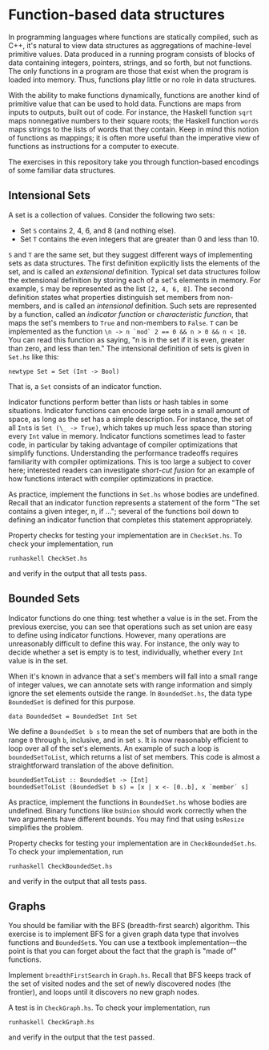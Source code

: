 
Function-based data structures
==============================

In programming languages where functions are statically compiled, such
as C++, it's natural to view data structures as aggregations of
machine-level primitive values.  Data produced in a running program
consists of blocks of data containing integers, pointers, strings, and
so forth, but not functions.
The only functions in a program are those that exist when the program
is loaded into memory.  Thus, functions play little or no role in
data structures.

With the ability to make functions dynamically, functions are another
kind of primitive value that can be used to hold data.  Functions
are maps from inputs to outputs, built out of code.
For instance, the Haskell function `sqrt` maps nonnegative numbers to their
square roots; the Haskell function `words` maps strings to the lists of
words that they contain.  Keep in mind this notion of functions as
mappings; it is often more useful than the imperative view of functions as
instructions for a computer to execute.

The exercises in this repository take you through function-based encodings
of some familiar data structures.

Intensional Sets
------------------------

A set is a collection of values.  Consider the following two sets:

* Set `S` contains 2, 4, 6, and 8 (and nothing else).
* Set `T` contains the even integers that are greater than 0 and less than 10.

`S` and `T` are the same set, but they suggest different ways of
implementing sets as data structures.
The first definition explicitly lists the elements of the set, and is
called an *extensional* definition.
Typical set data structures follow the extensional definition by storing
each of a set's elements in memory.
For example, `S` may be represented as the list `[2, 4, 6, 8]`.
The second definition states what properties distinguish set members from
non-members, and is called an *intensional* definition.
Such sets are represented by a function, called an *indicator function*
or *characteristic function*,
that maps the set's members to `True` and non-members to `False`.
`T` can be implemented as the function
```\n -> n `mod` 2 == 0 && n > 0 && n < 10```.
You can read this function as saying, "n is in the set if it is even,
greater than zero, and less than ten."
The intensional definition of sets is given in `Set.hs` like this:

    newtype Set = Set (Int -> Bool)

That is, a `Set` consists of an indicator function.

Indicator functions perform better than lists or hash tables in
some situations.  Indicator functions can encode large sets in a small
amount of space, as long as the set has a simple description.
For instance, the set of all `Int`s is `Set (\_ -> True)`, which takes
up much less space than storing every `Int` value in memory.
Indicator functions sometimes lead to faster code, in particular by
taking advantage of compiler optimizations that simplify functions.
Understanding the performance tradeoffs requires familiarity with
compiler optimizations.  This is too large a subject to
cover here; interested readers can investigate *short-cut fusion* for
an example of how functions interact with compiler optimizations in
practice.

As practice, implement the functions in `Set.hs` whose
bodies are undefined.  Recall that an indicator function represents a
statement of the form "The set contains a given integer, n, if ...";
several of the functions boil down to defining an indicator function
that completes this statement appropriately.

Property checks for testing your implementation are in `CheckSet.hs`.
To check your implementation, run

    runhaskell CheckSet.hs

and verify in the output that all tests pass.

Bounded Sets
------------------------

Indicator functions do one thing: test whether a value is in the set.
From the previous exercise, you can see that operations such as set union
are easy to define using indicator functions.
However, many operations are unreasonably difficult to define this way.
For instance, the only way to decide whether a set is empty is to
test, individually, whether every `Int` value is in the set.

When it's known in advance that a set's members will fall into a small
range of integer values, we can annotate sets with range information
and simply ignore the set elements outside the range.  In `BoundedSet.hs`,
the data type `BoundedSet` is defined for this purpose.

    data BoundedSet = BoundedSet Int Set

We define a `BoundedSet b s` to mean the set of numbers that are
both in the range `0` through `b`, inclusive, and in set `s`.  It is
now reasonably efficient to loop over all of the set's elements.
An example of such a loop is `boundedSetToList`, which returns a list
of set members.  This code is almost a straightforward translation
of the above definition.

    boundedSetToList :: BoundedSet -> [Int]
    boundedSetToList (BoundedSet b s) = [x | x <- [0..b], x `member` s]

As practice, implement the functions in `BoundedSet.hs` whose
bodies are undefined.  Binary functions like `bsUnion` should work
correctly when the two arguments have different bounds.
You may find that using `bsResize` simplifies the problem.

Property checks for testing your implementation are in `CheckBoundedSet.hs`.
To check your implementation, run

    runhaskell CheckBoundedSet.hs

and verify in the output that all tests pass.

Graphs
------------------------

You should be familiar with the BFS (breadth-first search) algorithm.
This exercise is to implement BFS for a given graph data type that
involves functions and `BoundedSet`s.
You can use a textbook implementation—the point is that you can
forget about the fact that the graph is "made of" functions.

Implement `breadthFirstSearch` in `Graph.hs`.  Recall that BFS
keeps track of the set of visited nodes and the set of newly
discovered nodes (the frontier), and loops until it
discovers no new graph nodes.

A test is in `CheckGraph.hs`. To check your implementation, run

    runhaskell CheckGraph.hs

and verify in the output that the test passed.
